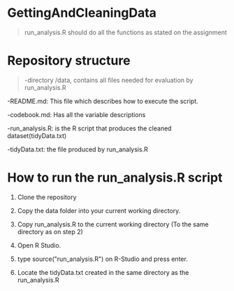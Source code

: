 GettingAndCleaningData
======================


> run_analysis.R should do all the functions as stated on the assignment

Repository structure
====================
> -directory /data, contains all files needed for evaluation by run_analysis.R

-README.md: This file which describes how to execute the script.

-codebook.md: Has all the variable descriptions

-run_analysis.R: is the R script that produces the cleaned dataset(tidyData.txt) 

-tidyData.txt: the file produced by run_analysis.R 

How to run the run_analysis.R script
=========================================

1) Clone the repository

2) Copy the data folder into your current working directory.

3) Copy run_analysis.R to the current working directory (To the same directory as on step 2)

4) Open R Studio.

5) type source("run_analysis.R") on R-Studio and press enter.

6) Locate the tidyData.txt created in the same directory as the run_analysis.R
